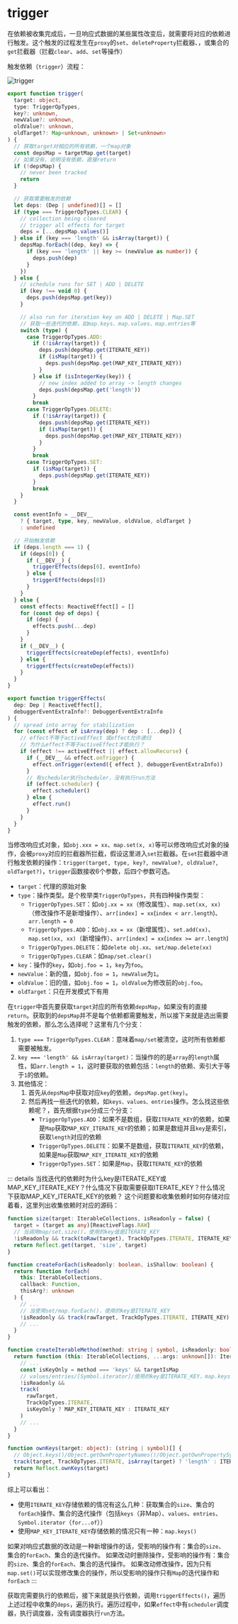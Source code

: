 # trigger

在依赖被收集完成后，一旦响应式数据的某些属性改变后，就需要将对应的依赖进行触发。这个触发的过程发生在`proxy`的`set`、`deleteProperty`拦截器、，或集合的`get`拦截器（拦截`clear`、`add`、`set`等操作）

触发依赖（`trigger`）流程：

![trigger](../../images/trigger.png)

```ts
export function trigger(
  target: object,
  type: TriggerOpTypes,
  key?: unknown,
  newValue?: unknown,
  oldValue?: unknown,
  oldTarget?: Map<unknown, unknown> | Set<unknown>
) {
  // 获取target对相应的所有依赖，一个map对象 
  const depsMap = targetMap.get(target)
  // 如果没有，说明没有依赖，直接return
  if (!depsMap) {
    // never been tracked
    return
  }

  // 获取需要触发的依赖
  let deps: (Dep | undefined)[] = []
  if (type === TriggerOpTypes.CLEAR) {
    // collection being cleared
    // trigger all effects for target
    deps = [...depsMap.values()]
  } else if (key === 'length' && isArray(target)) {
    depsMap.forEach((dep, key) => {
      if (key === 'length' || key >= (newValue as number)) {
        deps.push(dep)
      }
    })
  } else {
    // schedule runs for SET | ADD | DELETE
    if (key !== void 0) {
      deps.push(depsMap.get(key))
    }

    // also run for iteration key on ADD | DELETE | Map.SET
    // 获取一些迭代的依赖，如map.keys、map.values、map.entries等
    switch (type) {
      case TriggerOpTypes.ADD:
        if (!isArray(target)) {
          deps.push(depsMap.get(ITERATE_KEY))
          if (isMap(target)) {
            deps.push(depsMap.get(MAP_KEY_ITERATE_KEY))
          }
        } else if (isIntegerKey(key)) {
          // new index added to array -> length changes
          deps.push(depsMap.get('length'))
        }
        break
      case TriggerOpTypes.DELETE:
        if (!isArray(target)) {
          deps.push(depsMap.get(ITERATE_KEY))
          if (isMap(target)) {
            deps.push(depsMap.get(MAP_KEY_ITERATE_KEY))
          }
        }
        break
      case TriggerOpTypes.SET:
        if (isMap(target)) {
          deps.push(depsMap.get(ITERATE_KEY))
        }
        break
    }
  }

  const eventInfo = __DEV__
    ? { target, type, key, newValue, oldValue, oldTarget }
    : undefined

  // 开始触发依赖
  if (deps.length === 1) {
    if (deps[0]) {
      if (__DEV__) {
        triggerEffects(deps[0], eventInfo)
      } else {
        triggerEffects(deps[0])
      }
    }
  } else {
    const effects: ReactiveEffect[] = []
    for (const dep of deps) {
      if (dep) {
        effects.push(...dep)
      }
    }
    if (__DEV__) {
      triggerEffects(createDep(effects), eventInfo)
    } else {
      triggerEffects(createDep(effects))
    }
  }
}

export function triggerEffects(
  dep: Dep | ReactiveEffect[],
  debuggerEventExtraInfo?: DebuggerEventExtraInfo
) {
  // spread into array for stabilization
  for (const effect of isArray(dep) ? dep : [...dep]) {
    // effect不等于activeEffect 或effect允许递归
    // 为什么effect不等于activeEffect才能执行？
    if (effect !== activeEffect || effect.allowRecurse) {
      if (__DEV__ && effect.onTrigger) {
        effect.onTrigger(extend({ effect }, debuggerEventExtraInfo))
      }
      // 有scheduler执行scheduler，没有执行run方法
      if (effect.scheduler) {
        effect.scheduler()
      } else {
        effect.run()
      }
    }
  }
}
```

当修改响应式对象，如`obj.xxx = xx`、`map.set(x, x)`等可以修改响应式对象的操作，会被`proxy`对应的拦截器所拦截，假设这里进入`set`拦截器。在`set`拦截器中进行触发依赖的操作：`trigger(target, type, key?, newValue?, oldValue?, oldTarget?)`，`trigger`函数接收6个参数，后四个参数可选。

- `target`：代理的原始对象
- `type`：操作类型。是个枚举类`TriggerOpTypes`，共有四种操作类型：
  - `TriggerOpTypes.SET`：如`obj.xx = xx`（修改属性）、`map.set(xx, xx)`（修改操作不是新增操作）、`arr[index] = xx`(`index < arr.length`)、`arr.length = 0`
  - `TriggerOpTypes.ADD`：如`obj.xx = xx`（新增属性）、`set.add(xx)`、`map.set(xx, xx)`（新增操作）、`arr[index] = xx`(`index >= arr.length`)
  - `TriggerOpTypes.DELETE`：如`delete obj.xx`、`set/map.delete(xx)`
  - `TriggerOpTypes.CLEAR`：如`map/set.clear()`
- `key`：操作的`key`，如`obj.foo = 1`，`key`为`foo`。
- `newValue`：新的值，如`obj.foo = 1`，`newValue`为`1`。
- `oldValue`：旧的值，如`obj.foo = 1`，`oldValue`为修改前的`obj.foo`。
- `oldTarget`：只在开发模式下有用

在`trigger`中首先要获取`target`对应的所有依赖`depsMap`，如果没有的直接`return`。获取到的`depsMap`并不是每个依赖都需要触发，所以接下来就是选出需要触发的依赖，那么怎么选择呢？这里有几个分支：

1. `type === TriggerOpTypes.CLEAR`：意味着`map/set`被清空，这时所有依赖都需要被触发。
2. `key === 'length' && isArray(target)`：当操作的的是`array`的`length`属性，如`arr.length = 1`，这时要获取的依赖包括：`length`的依赖、索引大于等于`1`的依赖。
3. 其他情况：
   1. 首先从`depsMap`中获取对应`key`的依赖，`depsMap.get(key)`。
   2. 然后再找一些迭代的依赖，如`keys、values、entries`操作。怎么找这些依赖呢？，首先根据`type`分成三个分支：
      - `TriggerOpTypes.ADD`：如果不是数组，获取`ITERATE_KEY`的依赖，如果是`Map`获取`MAP_KEY_ITERATE_KEY`的依赖；如果是数组并且`key`是索引，获取`length`对应的依赖
      - `TriggerOpTypes.DELETE`：如果不是数组，获取`ITERATE_KEY`的依赖，如果是`Map`获取`MAP_KEY_ITERATE_KEY`的依赖
      - `TriggerOpTypes.SET`：如果是`Map`，获取`ITERATE_KEY`的依赖

::: details 当找迭代的依赖时为什么key是ITERATE_KEY或MAP_KEY_ITERATE_KEY？什么情况下获取需要获取ITERATE_KEY？什么情况下获取MAP_KEY_ITERATE_KEY的依赖？
这个问题要和收集依赖时如何存储对应着看，这里列出收集依赖时对应的源码：

```ts
function size(target: IterableCollections, isReadonly = false) {
  target = (target as any)[ReactiveFlags.RAW]
  // 当调用map/set.size()，使用的key值是ITERATE_KEY
  !isReadonly && track(toRaw(target), TrackOpTypes.ITERATE, ITERATE_KEY)
  return Reflect.get(target, 'size', target)
}

function createForEach(isReadonly: boolean, isShallow: boolean) {
  return function forEach(
    this: IterableCollections,
    callback: Function,
    thisArg?: unknown
  ) {
    // ...
    // 当使用set/map.forEach()，使用的key是ITERATE_KEY
    !isReadonly && track(rawTarget, TrackOpTypes.ITERATE, ITERATE_KEY)
    // ...
  }
}

function createIterableMethod(method: string | symbol, isReadonly: boolean, isShallow: boolean) {
  return function (this: IterableCollections, ...args: unknown[]): Iterable & Iterator {
    // ...
    const isKeyOnly = method === 'keys' && targetIsMap
    // values/entries/[Symbol.iterator]/使用的key是ITERATE_KEY，map.keys使用的key是MAP_KEY_ITERATE_KEY
    !isReadonly &&
    track(
      rawTarget,
      TrackOpTypes.ITERATE,
      isKeyOnly ? MAP_KEY_ITERATE_KEY : ITERATE_KEY
    )
    // ...
  }
}

function ownKeys(target: object): (string | symbol)[] {
  // Object.keys()/Object.getOwnPropertyNames()/Object.getOwnPropertySymbols()/for...in使用ITERATE_KEY前提是target不是数组
  track(target, TrackOpTypes.ITERATE, isArray(target) ? 'length' : ITERATE_KEY)
  return Reflect.ownKeys(target)
}
```

综上可以看出：

- 使用`ITERATE_KEY`存储依赖的情况有这么几种：获取集合的`size`、集合的`forEach`操作、集合的迭代操作（包括`keys`（非Map）、`values`、`entries`、`Symbol.iterator`（`for...of`））
- 使用`MAP_KEY_ITERATE_KEY`存储依赖的情况只有一种：`map.keys()`

如果对响应式数据的改动是一种新增操作的话，受影响的操作有：集合的`size`、集合的`forEach`、集合的迭代操作。
如果改动时删除操作，受影响的操作有：集合的`size`、集合的`forEach`、集合的迭代操作。
如果改动修改操作，因为只有`map.set()`可以实现修改集合的操作，所以受影响的操作只有`Map`的迭代操作和`forEach`
:::

获取完需要执行的依赖后，接下来就是执行依赖，调用`triggerEffects()`，遍历上述过程中收集的`deps`，遍历执行。遍历过程中，如果`effect`中有`scheduler`调度器，执行调度器，没有调度器执行`run`方法。
